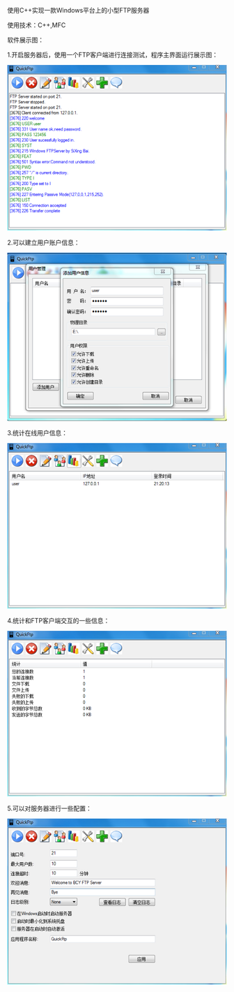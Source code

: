 使用C++实现一款Windows平台上的小型FTP服务器

使用技术：C++,MFC

软件展示图：

1.开启服务器后，使用一个FTP客户端进行连接测试，程序主界面运行展示图：

![1.png](1.png)

2.可以建立用户账户信息：

![2.png](2.png)

3.统计在线用户信息：

![3.png](3.png)

4.统计和FTP客户端交互的一些信息：

![4.png](4.png)

5.可以对服务器进行一些配置：

![5.png](5.png)